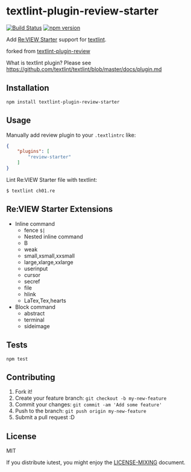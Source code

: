 # textlint-plugin-review-starter

[![Build Status](https://travis-ci.org/srz-zumix/textlint-plugin-review-starter.svg?branch=main)](https://travis-ci.org/srz-zumix/textlint-plugin-review-starter) [![npm version](https://badge.fury.io/js/textlint-plugin-review-starter.svg)](https://badge.fury.io/js/textlint-plugin-review-starter)

Add [Re:VIEW Starter](hhttps://kauplan.org/reviewstarter/) support for [textlint](https://github.com/textlint/textlint "textlint").

forked from [textlint-plugin-review](https://github.com/orangain/textlint-plugin-review)

What is textlint plugin? Please see https://github.com/textlint/textlint/blob/master/docs/plugin.md

## Installation

    npm install textlint-plugin-review-starter

## Usage

Manually add review plugin to your `.textlintrc` like:

```json
{
    "plugins": [
        "review-starter"
    ]
}
```

Lint Re:VIEW Starter file with textlint:

```
$ textlint ch01.re
```

## Re:VIEW Starter Extensions

* Inline command
  * fence `$|`
  * Nested inline command
  * B
  * weak
  * small,xsmall,xxsmall
  * large,xlarge,xxlarge
  * userinput
  * cursor
  * secref
  * file
  * hlink
  * LaTex,Tex,hearts
* Block command
  * abstract
  * terminal
  * sideimage

## Tests

    npm test

## Contributing

1. Fork it!
2. Create your feature branch: `git checkout -b my-new-feature`
3. Commit your changes: `git commit -am 'Add some feature'`
4. Push to the branch: `git push origin my-new-feature`
5. Submit a pull request :D

## License

MIT

If you distribute iutest, you might enjoy the [LICENSE-MIXING](LICENSE-MIXING) document.
